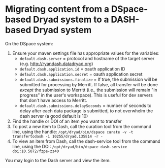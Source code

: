 
# Migrating content from a DSpace-based Dryad system to a DASH-based Dryad system

On the DSpace system:

1. Ensure your maven settings file has appropriate values for the variables:
    - `default.dash.server` = protocol and hostname of the target server (e.g. http://ryandash.datadryad.org)
    - `default.dash.application.id` = oauth application ID
    - `default.dash.application.secret` = oauth application secret
    - `default.dash.submissions.finalize` = If true, the submission will be submitted for processing by Merritt. If false, all transfer will be done *except* the submission to Merritt (i.e., the submission will remain "in progress" in the user's workspace). This is useful for dev servers that don't have access to Merritt.
    -  `default.dash.submissions.delaySeconds` = number of seconds to delay after each data package is submitted, to not overwhelm the dash server (a good default is 10)
2. Find the handle or DOI of an item you want to transfer
3. To post a new item to Dash, call the curation tool from the command line, using the handle:
`/opt/dryad/bin/dspace curate -v -t transfertodash -i 10255/dryad.135814 -r -`
4. To view an item from Dash, call the dash-service tool from the command line, using the DOI: 
`/opt/dryad/bin/dspace dash-service doi:10.5072/fzpe-zz40`

You may login to the Dash server and view the item.
